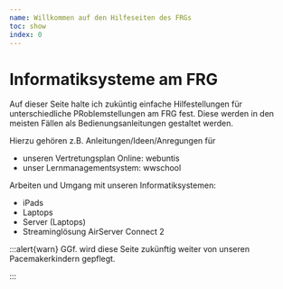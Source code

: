 ```yaml
---
name: Willkommen auf den Hilfeseiten des FRGs
toc: show
index: 0
---
```


# Informatiksysteme am FRG

Auf dieser Seite halte ich zuküntig einfache Hilfestellungen für unterschiedliche PRoblemstellungen am FRG fest.
Diese werden in den meisten Fällen als Bedienungsanleitungen gestaltet werden.

Hierzu gehören z.B. Anleitungen/Ideen/Anregungen für

* unseren  Vertretungsplan Online: webuntis
* unser Lernmanagementsystem: wwschool

Arbeiten und Umgang mit unseren Informatiksystemen:
* iPads
* Laptops
* Server (Laptops)
* Streaminglösung AirServer Connect 2



:::alert{warn}
GGf. wird diese Seite zukünftig weiter von unseren Pacemakerkindern gepflegt. 

   
:::

